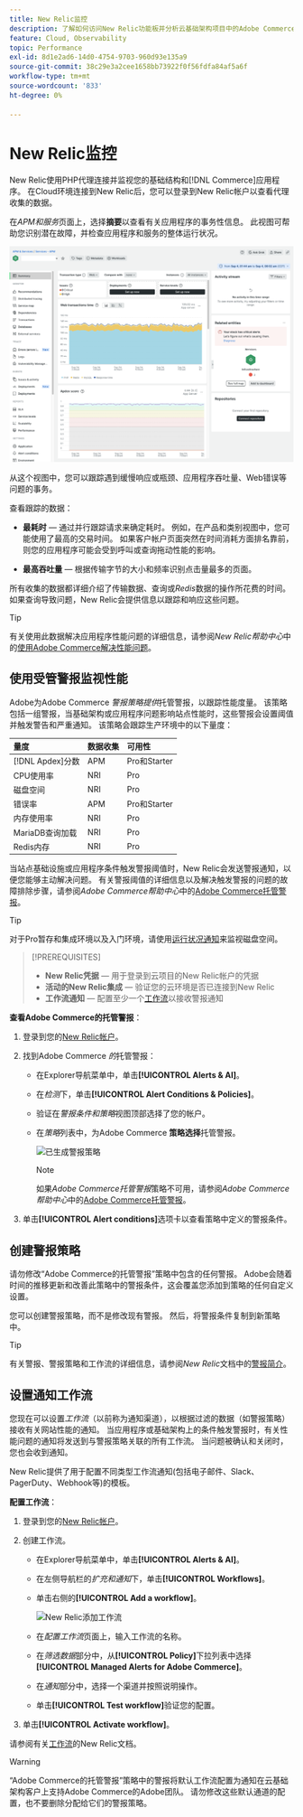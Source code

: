```yaml
---
title: New Relic监控
description: 了解如何访问New Relic功能板并分析云基础架构项目中的Adobe Commerce数据。
feature: Cloud, Observability
topic: Performance
exl-id: 8d1e2ad6-14d0-4754-9703-960d93e135a9
source-git-commit: 38c29e3a2cee1658bb73922f0f56fdfa84af5a6f
workflow-type: tm+mt
source-wordcount: '833'
ht-degree: 0%

---
```


# New Relic监控

New Relic使用PHP代理连接并监视您的基础结构和[!DNL Commerce]应用程序。 在Cloud环境连接到New Relic后，您可以登录到New Relic帐户以查看代理收集的数据。

在&#x200B;_APM和服务_&#x200B;页面上，选择&#x200B;**摘要**&#x200B;以查看有关应用程序的事务性信息。 此视图可帮助您识别潜在故障，并检查应用程序和服务的整体运行状况。

![Cloud项目New Relic概述页面](../../assets/new-relic/dashboard.png)

从这个视图中，您可以跟踪遇到缓慢响应或瓶颈、应用程序吞吐量、Web错误等问题的事务。

查看跟踪的数据：

- **最耗时** — 通过并行跟踪请求来确定耗时。 例如，在产品和类别视图中，您可能使用了最高的交易时间。 如果客户帐户页面突然在时间消耗方面排名靠前，则您的应用程序可能会受到呼叫或查询拖动性能的影响。

- **最高吞吐量** — 根据传输字节的大小和频率识别点击量最多的页面。

所有收集的数据都详细介绍了传输数据、查询或&#x200B;_Redis_&#x200B;数据的操作所花费的时间。 如果查询导致问题，New Relic会提供信息以跟踪和响应这些问题。

>[!TIP]
>
>有关使用此数据解决应用程序性能问题的详细信息，请参阅&#x200B;_New Relic帮助中心_&#x200B;中的[使用Adobe Commerce解决性能问题](https://experienceleague.adobe.com/docs/commerce-knowledge-base/kb/troubleshooting/miscellaneous/troubleshoot-performance-using-new-relic-on-magento-commerce.html)。

## 使用受管警报监视性能

Adobe为Adobe Commerce _警报策略提供_&#x200B;托管警报，以跟踪性能度量。 该策略包括一组警报，当基础架构或应用程序问题影响站点性能时，这些警报会设置阈值并触发警告和严重通知。 该策略会跟踪生产环境中的以下量度：

| 量度 | 数据收集 | 可用性 |
|:-------------------|:----------------|:----------------|
| [!DNL Apdex]分数 | APM | Pro和Starter |
| CPU使用率 | NRI | Pro |
| 磁盘空间 | NRI | Pro |
| 错误率 | APM | Pro和Starter |
| 内存使用率 | NRI | Pro |
| MariaDB查询加载 | NRI | Pro |
| Redis内存 | NRI | Pro |

当站点基础设施或应用程序条件触发警报阈值时，New Relic会发送警报通知，以便您能够主动解决问题。 有关警报阈值的详细信息以及解决触发警报的问题的故障排除步骤，请参阅&#x200B;_Adobe Commerce帮助中心_&#x200B;中的[Adobe Commerce托管警报](https://experienceleague.adobe.com/docs/commerce-knowledge-base/kb/support-tools/managed-alerts/managed-alerts-for-magento-commerce.html)。

>[!TIP]
>
>对于Pro暂存和集成环境以及入门环境，请使用[运行状况通知](../integrations/health-notifications.md)来监视磁盘空间。

>[!PREREQUISITES]
>
>- **New Relic凭据** — 用于登录到云项目的New Relic帐户的凭据
>- **活动的New Relic集成** — 验证您的云环境是否已连接到New Relic
>- **工作流通知** — 配置至少一个[工作流](#set-up-a-workflow-for-notifications)以接收警报通知

**查看Adobe Commerce的托管警报**：

1. 登录到您的[New Relic帐户](https://login.newrelic.com/login)。

1. 找到Adobe Commerce _的_&#x200B;托管警报：

   - 在Explorer导航菜单中，单击&#x200B;**[!UICONTROL Alerts & AI]**。

   - 在&#x200B;_检测_&#x200B;下，单击&#x200B;**[!UICONTROL Alert Conditions & Policies]**。

   - 验证在&#x200B;_警报条件和策略_&#x200B;视图顶部选择了您的帐户。

   - 在&#x200B;_策略_&#x200B;列表中，为Adobe Commerce **策略选择**&#x200B;托管警报。

     ![已生成警报策略](../../assets/new-relic/managed-alerts-policy.png)

     >[!NOTE]
     >
     >如果&#x200B;_Adobe Commerce托管警报_&#x200B;策略不可用，请参阅&#x200B;_Adobe Commerce帮助中心_&#x200B;中的[Adobe Commerce托管警报](https://experienceleague.adobe.com/docs/commerce-knowledge-base/kb/support-tools/managed-alerts/managed-alerts-for-magento-commerce.html)。

1. 单击&#x200B;**[!UICONTROL Alert conditions]**&#x200B;选项卡以查看策略中定义的警报条件。

## 创建警报策略

请勿修改“Adobe Commerce的托管警报”策略中包含的任何警报。 Adobe会随着时间的推移更新和改善此策略中的警报条件，这会覆盖您添加到策略的任何自定义设置。

您可以创建警报策略，而不是修改现有警报。 然后，将警报条件复制到新策略中。

>[!TIP]
>
>有关警报、警报策略和工作流的详细信息，请参阅&#x200B;_New Relic_&#x200B;文档中的[警报简介](https://docs.newrelic.com/docs/alerts/overview/)。

## 设置通知工作流

您现在可以设置&#x200B;_工作流_（以前称为通知渠道），以根据过滤的数据（如警报策略）接收有关网站性能的通知。 当应用程序或基础架构上的条件触发警报时，有关性能问题的通知将发送到与警报策略关联的所有工作流。 当问题被确认和关闭时，您也会收到通知。

New Relic提供了用于配置不同类型工作流通知(包括电子邮件、Slack、PagerDuty、Webhook等)的模板。

**配置工作流**：

1. 登录到您的[New Relic帐户](https://login.newrelic.com/login)。

1. 创建工作流。

   - 在Explorer导航菜单中，单击&#x200B;**[!UICONTROL Alerts & AI]**。

   - 在左侧导航栏的&#x200B;_扩充和通知_&#x200B;下，单击&#x200B;**[!UICONTROL Workflows]**。

   - 单击右侧的&#x200B;**[!UICONTROL Add a workflow]**。

     ![New Relic添加工作流](../../assets/new-relic/add-a-workflow.png)

   - 在&#x200B;_配置工作流_&#x200B;页面上，输入工作流的名称。

   - 在&#x200B;_筛选数据_&#x200B;部分中，从&#x200B;**[!UICONTROL Policy]**&#x200B;下拉列表中选择&#x200B;**[!UICONTROL Managed Alerts for Adobe Commerce]**。

   - 在&#x200B;_通知_&#x200B;部分中，选择一个渠道并按照说明操作。

   - 单击&#x200B;**[!UICONTROL Test workflow]**&#x200B;验证您的配置。

1. 单击&#x200B;**[!UICONTROL Activate workflow]**。

请参阅有关[工作流](https://docs.newrelic.com/docs/alerts-applied-intelligence/applied-intelligence/incident-workflows/incident-workflows/)的New Relic文档。

>[!WARNING]
>
>“Adobe Commerce的托管警报”策略中的警报将默认工作流配置为通知在云基础架构客户上支持Adobe Commerce的Adobe团队。 请勿修改这些默认通道的配置，也不要删除分配给它们的警报策略。

